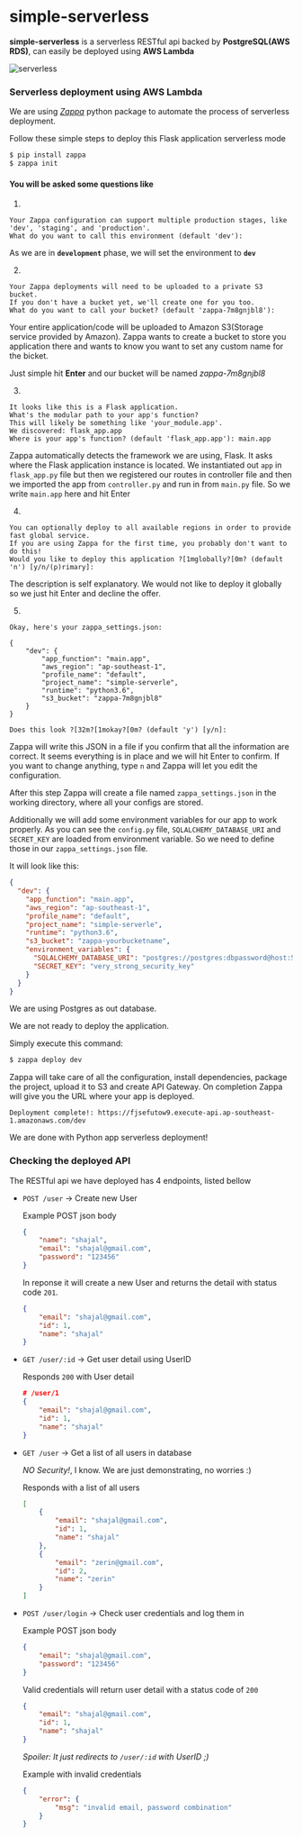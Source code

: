 # simple-serverless
**simple-serverless** is a serverless RESTful api backed by **PostgreSQL(AWS RDS)**, can easily be deployed using **AWS Lambda**

![serverless](https://github.com/shajalahamedcse/itech-exam/blob/master/AnswerB/simple-serverless/diagram/server.jpg)

### Serverless deployment using AWS Lambda
We are using [*Zappa*](https://github.com/Miserlou/Zappa) python package to automate the process of serverless deployment.

Follow these simple steps to deploy this Flask application serverless mode

```bash
$ pip install zappa
$ zappa init
```


#### **You will be asked some questions like**

1.
```
Your Zappa configuration can support multiple production stages, like 'dev', 'staging', and 'production'.
What do you want to call this environment (default 'dev'):
```

As we are in **`development`** phase, we will set the environment to **`dev`**

2.
```
Your Zappa deployments will need to be uploaded to a private S3 bucket.
If you don't have a bucket yet, we'll create one for you too.
What do you want to call your bucket? (default 'zappa-7m8gnjbl8'):
```
Your entire application/code will be uploaded to Amazon S3(Storage service provided by Amazon). Zappa wants to create a bucket to store you application there and wants to know you want to set any custom name for the bicket.

Just simple hit **Enter** and our bucket will be named *zappa-7m8gnjbl8*

3.
```
It looks like this is a Flask application.
What's the modular path to your app's function?
This will likely be something like 'your_module.app'.
We discovered: flask_app.app
Where is your app's function? (default 'flask_app.app'): main.app
```
Zappa automatically detects the framework we are using, Flask. It asks where the Flask application instance is located.
We instantiated out `app` in `flask_app.py` file but then we registered our routes in controller file and then we imported the app from `controller.py` and run in from `main.py` file.
So we write `main.app` here and hit Enter

4.
```
You can optionally deploy to all available regions in order to provide fast global service.
If you are using Zappa for the first time, you probably don't want to do this!
Would you like to deploy this application ?[1mglobally?[0m? (default 'n') [y/n/(p)rimary]:
```
The description is self explanatory. We would not like to deploy it globally so we just hit Enter and decline the offer.

5.
```
Okay, here's your zappa_settings.json:

{
    "dev": {
        "app_function": "main.app",
        "aws_region": "ap-southeast-1",
        "profile_name": "default",
        "project_name": "simple-serverle",
        "runtime": "python3.6",
        "s3_bucket": "zappa-7m8gnjbl8"
    }
}

Does this look ?[32m?[1mokay?[0m? (default 'y') [y/n]:
```
Zappa will write this JSON in a file if you confirm that all the information are correct.
It seems everything is in place and we will hit Enter to confirm. If you want to change anything, type `n` and Zappa will let you edit the configuration.


After this step Zappa will create a file named `zappa_settings.json` in the working directory, where all your configs are stored.

Additionally we will add some environment variables for our app to work properly. As you can see the `config.py` file,
``SQLALCHEMY_DATABASE_URI`` and ``SECRET_KEY`` are loaded from environment variable. So we need to define those in our `zappa_settings.json` file.

It will look like this:
```json
{
  "dev": {
    "app_function": "main.app",
    "aws_region": "ap-southeast-1",
    "profile_name": "default",
    "project_name": "simple-serverle",
    "runtime": "python3.6",
    "s3_bucket": "zappa-yourbucketname",
    "environment_variables": {
      "SQLALCHEMY_DATABASE_URI": "postgres://postgres:dbpassword@host:5432/dbname",
      "SECRET_KEY": "very_strong_security_key"
    }
  }
}
```
We are using Postgres as out database.

We are not ready to deploy the application.

Simply execute this command:
```bash
$ zappa deploy dev
```
Zappa will take care of all the configuration, install dependencies, package the project, upload it to S3 and create API Gateway.
On completion Zappa will give you the URL where your app is deployed.
```http
Deployment complete!: https://fjsefutow9.execute-api.ap-southeast-1.amazonaws.com/dev
```

We are done with Python app serverless deployment!

### Checking the deployed API
The RESTful api we have deployed has 4 endpoints, listed bellow

- `POST /user` -> Create new User

    Example POST json body
    ```json
    {
	    "name": "shajal",
	    "email": "shajal@gmail.com",
	    "password": "123456"
    }
    ```

    In reponse it will create a new User and returns the detail with status code `201`.
    ```json
    {
        "email": "shajal@gmail.com",
        "id": 1,
        "name": "shajal"
    }
    ```

- `GET /user/:id` -> Get user detail using UserID

    Responds `200` with User detail
    ```json
    # /user/1
    {
        "email": "shajal@gmail.com",
        "id": 1,
        "name": "shajal"
    }
    ```

- `GET /user` -> Get a list of all users in database

    *NO Security!*, I know. We are just demonstrating, no worries :)

    Responds with a list of all users
    ```json
    [
        {
            "email": "shajal@gmail.com",
            "id": 1,
            "name": "shajal"
        },
        {
            "email": "zerin@gmail.com",
            "id": 2,
            "name": "zerin"
        }
    ]
    ```

- `POST /user/login` -> Check user credentials and log them in

    Example POST json body
    ```json
    {
	    "email": "shajal@gmail.com",
	    "password": "123456"
    }
    ```

    Valid credentials will return user detail with a status code of `200`
    ```json
    {
        "email": "shajal@gmail.com",
        "id": 1,
        "name": "shajal"
    }
    ```
    *Spoiler: It just redirects to `/user/:id` with UserID ;)*

    Example with invalid credentials
    ```json
    {
        "error": {
            "msg": "invalid email, password combination"
        }
    }
    ```
